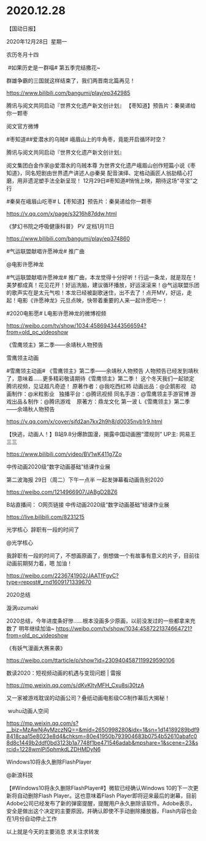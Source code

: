 ﻿#  2020.12.28
【国动日报】


2020年12月28日  星期一


农历冬月十四


 #如果历史是一群喵# 第五季完结撒花~

群雄争霸的三国就这样结束了，我们两晋南北篇再见！

https://www.bilibili.com/bangumi/play/ep342985




腾讯与阅文共同启动『世界文化遗产新文创计划』
【枣知道】预告片：秦昊递给你一颗枣

阅文官方微博              


#枣知道##爱潜水的乌贼#
峨眉山上的牛角枣，竟能开启循环时空？

腾讯与阅文共同启动『世界文化遗产新文创计划』

阅文集团白金作家@爱潜水的乌贼本尊 为世界文化遗产峨眉山创作短篇小说《枣知道》，同名短剧由世界遗产讲述人@秦昊 配音演绎、定格动画匠人翁劼精心打磨，用非遗泥塑手法全新呈现！
12月29日#枣知道#悄悄上映，期待这场“寻宝”之行

#秦昊在峨眉山吃枣# L【枣知道】预告片：秦昊递给你一颗枣

https://v.qq.com/x/page/s3216h87ddw.html

《梦幻书院之呼吸健康科普》 PV 定档1月11日

https://www.bilibili.com/bangumi/play/ep374860







#气运联盟献唱许愿神龙# 推广曲


@电影许愿神龙                            

#气运联盟献唱许愿神龙# 推广曲，本龙觉得十分好听！行运一条龙，就是现在！美梦都成真！花见花开！好运洗脑，建议循环播放，好运滚滚来！@气运联盟乐团 的歌声实在是太元气啦！本龙已经被副歌迷住，出不去了！点开MV，好运，走起！电影《许愿神龙》元旦点映，快带着重要的人来一起许愿吧～！

#2020电影愿# L电影许愿神龙的微博视频

https://weibo.com/tv/show/1034:4586943443566594?from=old_pc_videoshow

《雪鹰领主》第二季——余靖秋人物预告

雪鹰领主动画


#雪鹰领主动画#
《雪鹰领主》第二季——余靖秋人物预告
人物预告已经发到靖秋了，意味着……更多精彩敬请期待《雪鹰领主》第二季！
这个冬天我们一起锁定腾讯视频，见证超凡奇迹！
原著作者：@我吃西红柿
动画出品：@企鹅影视  
动画制作：@米粒影业  
独播平台：@腾讯视频
同名手游：@雪鹰领主手游官博
游戏出品＆制作：@腾讯游戏   
原著方：鼎龙文化 第一波
L《雪鹰领主》第二季——余靖秋人物预告

https://v.qq.com/x/cover/sifd2an7kx2h9h8/d0035nvb1r9.html

【快逃，动画人！】B站9.8分爆款国漫，揭露中国动画圈“潜规则” UP主: 网易王三三

https://www.bilibili.com/video/BV1wK411g7Zo




中传动画2020级“数字动画基础”结课作业展


第二波海报
29日（周二）下午一点半
一起发弹幕看动画告别2020

https://weibo.com/1214966907/JABgD2BZ6


B站直播间：
O网页链接
中传动画2020级“数字动画基础”结课作业展

https://live.bilibili.com/8231215

光学核心  辞职有一段的时间了

@光学核心 


我辞职有一段的时间了，不想画原画了，倒想做一个有故事有意义的片子，目前往动画前期努力着，嗯 加油！

https://weibo.com/2236741902/JAATfFgyC?type=repost#_rnd1609171339670













2020总结

漩涡uzumaki            


2020总结，今年进度条好惨……根本没画多少原画，以前没发过的一些都拿来充数了
明年继续加油~
https://weibo.com/tv/show/1034:4587221374664721?from=old_pc_videoshow

《有妖气漫画大赛来袭》

https://weibo.com/ttarticle/p/show?id=2309404587119929590106


数读2020：短视频动画的机遇与变现问题 | 雷报

https://mp.weixin.qq.com/s/dKvKltyMFH_Cxu8si30tzA


又一家被游戏耽误的动画公司？叠纸动画电影级CG制作幕后大揭秘！

 wuhu动画人空间

https://mp.weixin.qq.com/s?__biz=MzAwNjAyMzczNQ==&mid=2650998280&idx=1&sn=1d14189289bdf98418caa15e8023e8d4&chksm=80e41950b793904683b0754b52610abafc08d8c1449b2ddf0bd3123b1a7748f1be471546adab&mpshare=1&scene=23&srcid=1228wmlPi5phmkdLZDHMDyN6


Windows10将永久删除FlashPlayer

@新浪科技   


【#Windows10将永久删除FlashPlayer#】微软已经确认Windows 10的下一次更新将自动删除Flash Player。这也意味着Flash Player即将迎来最后的谢幕，目前Adobe公司已经发布了新的弹窗提醒，提醒用户永久删除该软件。Adobe表示，安全是做出这个决定的主要原因，并确认即使不手动删除播放器，Flash内容也会在1月份自动停止工作

以上就是今天的主要消息
求关注求转发













